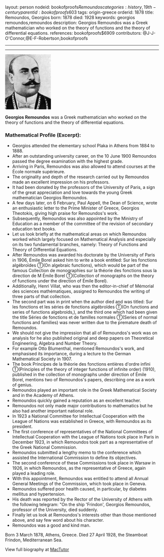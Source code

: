 layout: person
nodeid: bookofproofs$Remoundos
categories: history,19th-century
parentid: bookofproofs$603
tags: origin-greece
orderid: 1878
title: Remoundos, Georgios
born: 1878
died: 1928
keywords: georgios remoundos,remoundos
description: Georgios Remoundos was a Greek mathematician who worked on the theory of functions and the theory of differential equations.
references: bookofproofs$6909
contributors: @J-J-O'Connor,@E-F-Robertson,bookofproofs

---



---

![Remoundos.jpg](https://github.com/bookofproofs/bookofproofs.github.io/blob/main/_sources/_assets/images/portraits/Remoundos.jpg?raw=true)

**Georgios Remoundos** was a Greek mathematician who worked on the theory of functions and the theory of differential equations.

### Mathematical Profile (Excerpt):
* Georgios attended the elementary school Plaka in Athens from 1884 to 1888.
* After an outstanding university career, on the 10 June 1900 Remoundos passed the degree examination with the highest grade.
* Arriving in Paris, Remoundos was also allowed to attend courses at the École normale supérieure.
* The originality and depth of the research carried out by Remoundos made an excellent impression on his professors.
* It had been donated by the professors of the University of Paris, a sign of the great appreciation and love towards the young Greek mathematician Georgios Remoundos.
* A few days later, on 6 February, Paul Appell, the Dean of Science, wrote an enthusiastic letter to the Prime Minister of Greece, Georgios Theotokis, giving high praise for Remoundos's work.
* Subsequently, Remoundos was also appointed by the Ministry of Education as a member of the committee of the revision of secondary education text books.
* Let us look briefly at the mathematical areas on which Remoundos worked which largely focused on Mathematical Analysis and especially on its two fundamental branches, namely: Theory of Functions and Theory of Differential Equations.
* After Remoundos was awarded his doctorate by the University of Paris in 1906, Émile Borel asked him to write a book entitled: Sur les fonctions algébroïdes Ⓣ(On algebraic functions), which would be part of the famous Collection de monographies sur la théorie des fonctions sous la direction de M Émile Borel Ⓣ(Collection of monographs on the theory of functions under the direction of Émile Borel).
* Additionally, Henri Villat, who was then the editor-in-chief of Mémorial des sciences mathématiques, assigned to Remoundos the writing of three parts of that collection.
* The second part was in print when the author died and was titled: Sur les fonctions et les séries de fonctions algébroïdes Ⓣ(On functions and series of functions algebroids,), and the third one which had been given the title Séries de fonctions et de familles normales Ⓣ(Series of normal functions and families) was never written due to the premature death of Remoundos.
* We should not give the impression that all of Remoundos's work was on analysis for he also published original and deep papers on Theoretical Engineering, Algebra and Number Theory.
* For example Otto Blumenthal, mentioned Remoundos's work, and emphasised its importance, during a lecture to the German Mathematical Society in 1907.
* The book Principes de la théorie des fonctions entières d'ordre infini Ⓣ(Principles of the theory of integer functions of infinite order) (1910), published in the collection of monographs under direction of Émile Borel, mentions two of Remoundos's papers, describing one as a work of genius.
* Remoundos played an important role in the Greek Mathematical Society and in the Academy of Athens.
* Remoundos quickly gained a reputation as an excellent teacher.
* Remoundos not only made major contributions to mathematics but he also had another important national role.
* In 1923 a National Committee for Intellectual Cooperation with the League of Nations was established in Greece, with Remoundos as its president.
* The first conference of representatives of the National Committees of Intellectual Cooperation with the League of Nations took place in Paris in December 1923, in which Remoundos took part as a representative of the Greek National Commission.
* Remoundos submitted a lengthy memo to the conference which assisted the International Commission to define its objectives.
* The second conference of these Commissions took place in Warsaw in 1926, in which Remoundos, as the representative of Greece, again played a leading role.
* With this appointment, Remoundos was entitled to attend all Annual General Meetings of the Commission, which took place in Geneva.
* Remoundos suffered poor health caused, in particular, by diabetes mellitus and hypertension.
* His death was reported by the Rector of the University of Athens with the following telegram: "On the ship 'Frindon', Georgios Remoundos, professor of the University, died suddenly.
* Finally let us look at Remoundos's interests other than those mentioned above, and say few word about his character.
* Remoundos was a good and kind man.

Born 3 March 1878, Athens, Greece. Died 27 April 1928, the Steamboat Frindon, Mediterranean Sea.

View full biography at [MacTutor](https://mathshistory.st-andrews.ac.uk/Biographies/Remoundos/)
